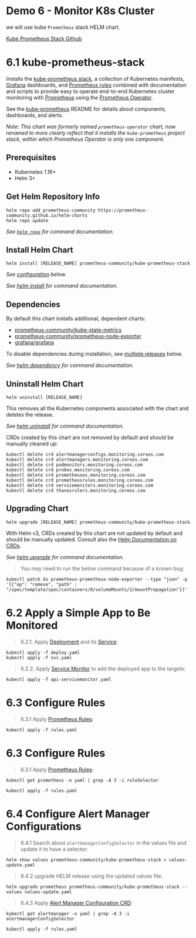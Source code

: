 # Demo 6 - Monitor K8s Cluster

we will use kube `Prometheus` stack HELM chart.

[Kube Prometheus Stack Github](https://github.com/prometheus-community/helm-charts/tree/main/charts/kube-prometheus-stack)

# 6.1 kube-prometheus-stack

Installs the [kube-prometheus stack](https://github.com/prometheus-operator/kube-prometheus), a collection of Kubernetes manifests, [Grafana](http://grafana.com/) dashboards, and [Prometheus rules](https://prometheus.io/docs/prometheus/latest/configuration/recording_rules/) combined with documentation and scripts to provide easy to operate end-to-end Kubernetes cluster monitoring with [Prometheus](https://prometheus.io/) using the [Prometheus Operator](https://github.com/prometheus-operator/prometheus-operator).

See the [kube-prometheus](https://github.com/prometheus-operator/kube-prometheus) README for details about components, dashboards, and alerts.

_Note: This chart was formerly named `prometheus-operator` chart, now renamed to more clearly reflect that it installs the `kube-prometheus` project stack, within which Prometheus Operator is only one component._

## Prerequisites

- Kubernetes 1.16+
- Helm 3+

## Get Helm Repository Info

```console
helm repo add prometheus-community https://prometheus-community.github.io/helm-charts
helm repo update
```

_See [`helm repo`](https://helm.sh/docs/helm/helm_repo/) for command documentation._

## Install Helm Chart

```console
helm install [RELEASE_NAME] prometheus-community/kube-prometheus-stack
```

_See [configuration](#configuration) below._

_See [helm install](https://helm.sh/docs/helm/helm_install/) for command documentation._

## Dependencies

By default this chart installs additional, dependent charts:

- [prometheus-community/kube-state-metrics](https://github.com/prometheus-community/helm-charts/tree/main/charts/kube-state-metrics)
- [prometheus-community/prometheus-node-exporter](https://github.com/prometheus-community/helm-charts/tree/main/charts/prometheus-node-exporter)
- [grafana/grafana](https://github.com/grafana/helm-charts/tree/main/charts/grafana)

To disable dependencies during installation, see [multiple releases](#multiple-releases) below.

_See [helm dependency](https://helm.sh/docs/helm/helm_dependency/) for command documentation._

## Uninstall Helm Chart

```console
helm uninstall [RELEASE_NAME]
```

This removes all the Kubernetes components associated with the chart and deletes the release.

_See [helm uninstall](https://helm.sh/docs/helm/helm_uninstall/) for command documentation._

CRDs created by this chart are not removed by default and should be manually cleaned up:

```console
kubectl delete crd alertmanagerconfigs.monitoring.coreos.com
kubectl delete crd alertmanagers.monitoring.coreos.com
kubectl delete crd podmonitors.monitoring.coreos.com
kubectl delete crd probes.monitoring.coreos.com
kubectl delete crd prometheuses.monitoring.coreos.com
kubectl delete crd prometheusrules.monitoring.coreos.com
kubectl delete crd servicemonitors.monitoring.coreos.com
kubectl delete crd thanosrulers.monitoring.coreos.com
```

## Upgrading Chart

```console
helm upgrade [RELEASE_NAME] prometheus-community/kube-prometheus-stack
```

With Helm v3, CRDs created by this chart are not updated by default and should be manually updated.
Consult also the [Helm Documentation on CRDs](https://helm.sh/docs/chart_best_practices/custom_resource_definitions).

_See [helm upgrade](https://helm.sh/docs/helm/helm_upgrade/) for command documentation._

> You may need to run the below command because of a known bug:

```
kubectl patch ds prometheus-prometheus-node-exporter --type "json" -p '[{"op": "remove", "path" : "/spec/template/spec/containers/0/volumeMounts/2/mountPropagation"}]'
```


# 6.2 Apply a Simple App to Be Monitored

> 6.2.1. Apply [Deployment](deploy.yaml) and its [Service](svc.yaml):
```
kubectl apply -f deploy.yaml
kubectl apply -f svc.yaml
```
> 6.2.2. Apply [Service Monitor](api-servicemonitor.yaml) to add the deployed app to the targets:
```
kubectl apply -f api-servicemonitor.yaml
```
# 6.3 Configure Rules
> 6.3.1 Apply [Prometheus Rules](rules.yaml):
```
kubectl apply -f rules.yaml
```
# 6.3 Configure Rules
> 6.3.1 Apply [Prometheus Rules](rules.yaml):
```
kubectl get prometheus -o yaml | grep -A 3 -i ruleSelector

kubectl apply -f rules.yaml
```
# 6.4 Configure Alert Manager Configurations
> 6.4.1 Search about `alertmanagerConfigSelector` in the values file and update it to have a selector:
```
helm show values prometheus-community/kube-prometheus-stack > values-update.yaml
```
> 6.4.2 upgrade HELM release using the updated values file:
```
helm upgrade prometheus prometheus-community/kube-prometheus-stack --values values-update.yaml
```
> 6.4.3 Apply [Alert Manager Configuration CRD](alertmanager-rule.yaml):
```
kubectl get alertmanager -o yaml | grep -A 3 -i alertmanagerConfigSelector

kubectl apply -f rules.yaml
```
